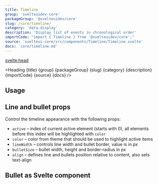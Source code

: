 ```yaml
---
title: Timeline
group: 'svelteuidev-core'
packageGroup: '@svelteuidev/core'
slug: /core/timeline/
category: 'data-display'
description: 'Display list of events in chronological order'
importCode: "import { Timeline } from '@svelteuidev/core';"
source: 'svelteui-core/src/components/Timeline/Timeline.svelte'
docs: 'core/timeline.md'
---
```


<script>
	import { Demo, TimelineDemos } from '@svelteuidev/demos';
	import { Heading } from "$lib/components";
</script>

<svelte:head>
  <title>{title} - SvelteUI</title>
</svelte:head>

<Heading {title} {group} {packageGroup} {slug} {category} {description} {importCode} {source} {docs} />

## Usage

<Demo demo={TimelineDemos.usage} />

## Line and bullet props

Control the timeline appearance with the following props:

- `active` – index of current active element (starts with 0), all elements before this index will be highlighted with `color`
- `color` – color from theme that should be used to highlight active items
- `lineWidth` – controls line width and bullet border, value is in px
- `bulletSize` – bullet width, height and border-radius in px
- `align` – defines line and bullets position relative to content, also sets text-align

<Demo demo={TimelineDemos.bullet} />

## Bullet as Svelte component

<Demo demo={TimelineDemos.component} />
